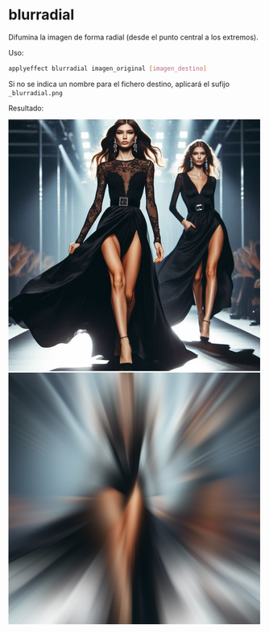 # blurradial

Difumina la imagen de forma radial (desde el punto central a los extremos).

Uso:

``` sh
applyeffect blurradial imagen_original [imagen_destino]
```

Si no se indica un nombre para el fichero destino, aplicará el sufijo `_blurradial.png`

Resultado:

![imagen original](../../images/image.jpg)
![blurradial](../../images/image_blurradial.png)
